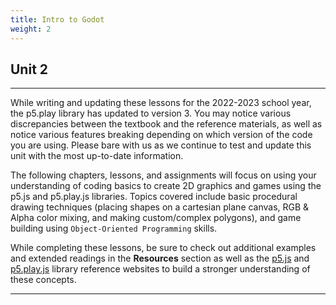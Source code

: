 ```yaml
---
title: Intro to Godot
weight: 2
---
```

## Unit 2

---

While writing and updating these lessons for the 2022-2023 school year, the p5.play library has updated to version 3. You may notice various discrepancies between the textbook and the reference materials, as well as notice various features breaking depending on which version of the code you are using. Please bare with us as we continue to test and update this unit with the most up-to-date information.

The following chapters, lessons, and assignments will focus on using your understanding of coding basics to create 2D graphics and games using the p5.js and p5.play.js libraries. Topics covered include basic procedural drawing techniques (placing shapes on a cartesian plane canvas, RGB & Alpha color mixing, and making custom/complex polygons), and game building using `Object-Oriented Programming` skills.

While completing these lessons, be sure to check out additional examples and extended readings in the **Resources** section as well as the [p5.js](http://p5js.org/reference/) and [p5.play.js](http://molleindustria.github.io/p5.play/docs/index.html) library reference websites to build a stronger understanding of these concepts.

---
